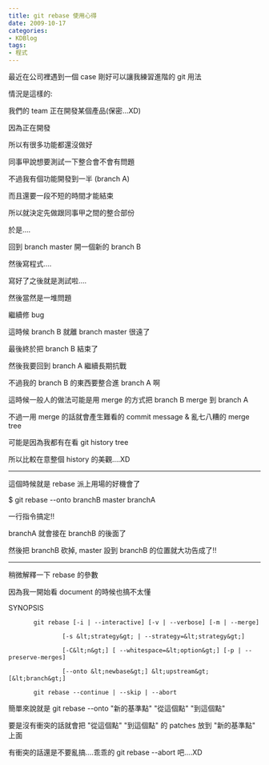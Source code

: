 ```yaml
---
title: git rebase 使用心得
date: 2009-10-17
categories:
- KDBlog
tags:
- 程式
---
```

最近在公司裡遇到一個 case 剛好可以讓我練習進階的 git 用法

情況是這樣的:

我們的 team 正在開發某個產品(保密...XD)

因為正在開發

所以有很多功能都還沒做好

同事甲說想要測試一下整合會不會有問題

不過我有個功能開發到一半 (branch A)

而且還要一段不短的時間才能結束

所以就決定先做跟同事甲之間的整合部份

於是....

回到 branch master 開一個新的 branch B

然後寫程式....

寫好了之後就是測試啦....

然後當然是一堆問題

繼續修 bug

這時候 branch B 就離 branch master 很遠了

最後終於把 branch B 結束了

然後我要回到 branch A 繼續長期抗戰

不過我的 branch B 的東西要整合進 branch A 啊

這時候一般人的做法可能是用 merge 的方式把 branch B merge 到 branch A

不過一用 merge 的話就會產生難看的 commit message &amp; 亂七八糟的 merge tree

可能是因為我都有在看 git history tree

所以比較在意整個 history 的美觀....XD

---

這個時候就是 rebase 派上用場的好機會了

<quote header="bash">

$ git rebase --onto branchB master branchA

</quote>

一行指令搞定!!

branchA 就會接在 branchB 的後面了

然後把 branchB 砍掉, master 設到 branchB 的位置就大功告成了!!

---

稍微解釋一下 rebase 的參數

因為我一開始看 document 的時候也搞不太懂

<quote header="man git-rebase">

SYNOPSIS

           git rebase [-i | --interactive] [-v | --verbose] [-m | --merge]

                   [-s &lt;strategy&gt; | --strategy=&lt;strategy&gt;]

                   [-C&lt;n&gt;] [ --whitespace=&lt;option&gt;] [-p | --preserve-merges]

                   [--onto &lt;newbase&gt;] &lt;upstream&gt; [&lt;branch&gt;]

           git rebase --continue | --skip | --abort

</quote>

簡單來說就是 git rebase --onto "新的基準點" "從這個點" "到這個點"

要是沒有衝突的話就會把 "從這個點" "到這個點" 的 patches 放到 "新的基準點" 上面

有衝突的話還是不要亂搞....乖乖的 git rebase --abort 吧....XD


